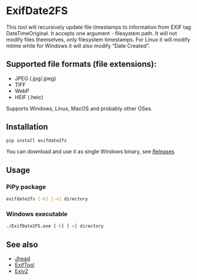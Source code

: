# ExifDate2FS

This tool will recursively update file timestamps to information from EXIF tag DateTimeOriginal. It accepts one argument - filesystem path.
It will not modify files themselves, only filesystem timestamps. For Linux it will modify mtime while for Windows it will also modify
“Date Created”.

## Supported file formats (file extensions):

* JPEG (.jpg/.jpeg)
* TIFF
* WebP
* HEIF (.heic)

Supports Windows, Linux, MacOS and probably other OSes.

## Installation

```sh
pip install exifdate2fs
```

You can download and use it as single Windows binary, see [Releases](https://github.com/varnav/ExifDate2FS/releases/)

## Usage

### PiPy package

```sh
exifdate2fs [-h] [-v] directory
```

### Windows executable

```cmd
./ExifDate2FS.exe [-h] [-v] directory
```

## See also

* [Jhead](https://www.sentex.ca/~mwandel/jhead/)
* [ExifTool](https://exiftool.org/)
* [Exiv2](http://www.exiv2.org/)
